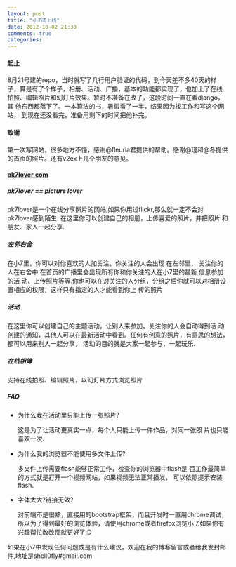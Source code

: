 ```yaml
---
layout: post
title: "小7试上线"
date: 2012-10-02 21:30
comments: true
categories: 
---
```

#### 起止
8月21号建的repo，当时就写了几行用户验证的代码，到今天差不多40天的样
子，算是有了个样子，相册、活动、广播，基本的功能都实现了，也加上了在线
拍照、编辑照片和幻灯片效果。暂时不准备在改了，这段时间一直在看django，其
他东西都落下了。一本算法的书，暑假看了一半，结果因为找工作和写这个网站，
到现在还没看完，准备用剩下的时间把他补完。

#### 致谢
第一次写网站，很多地方不懂，感谢@fleuria君提供的帮助。感谢@瑾和@冬提供
的首页的照片。还有v2ex上几个朋友的意见。


#### <a href="http://pk7lover.com" target="_blank">pk7lover.com</a>
##### pk7lover == picture lover
pk7lover是一个在线分享照片的网站,如果你用过flickr,那么就一定不会对
pk7lover感到陌生. 在这里你可以创建自己的相册，上传喜爱的照片，并把照片
和朋友、家人一起分享.
<!--more-->
##### 左邻右舍
在小7里，你可以对你喜欢的人加关注，你关注的人会出现 在左邻里，
关注你的人在右舍中.在首页的广播里会出现所有你和你关注的人在小7里的最新
信息参加的活 动、上传照片等等.你也可以在对关注的人分组，分组之后你就可以对相册设置相应的权限，这样只有指定的人才能看到你上
传的照片


##### 活动
在这里你可以创建自己的主题活动，让别人来参加。关注你的人会自动得到活
动创建的通知，其他人可以在最新活动中看到。任何有创意的照片，有意思的想法，都可以用来别人一起分享， 活动的目的就是大家一起参与，一起玩乐.

##### 在线相簿
支持在线拍照、编辑照片，以幻灯片方式浏览照片

##### FAQ
* 为什么我在活动里只能上传一张照片?
  
  这是为了让活动更真实一点，每个人只能上传一件作品，对同一张照 片也只能喜欢一次.

* 为什么我的浏览器不能使用多文件上传? 

  多文件上传需要flash能够正常工作，检查你的浏览器中flash是 否工作最简单的方式就是打开一个视频网站，如果视频无法正常播发， 可以依照提示安装flash.

* 字体太大?链接无效?

  对前端不是很熟，直接用的bootstrap框架，而且开发时一直用chrome调试，所以为了得到最好的浏览体验，请使用chrome或者firefox浏览小 7.如果你有兴趣帮忙改改那就更好了:D



如果在小7中发现任何问题或是有什么建议，欢迎在我的博客留言或者给我发封邮件,地址是shell0fly#gmail.com
